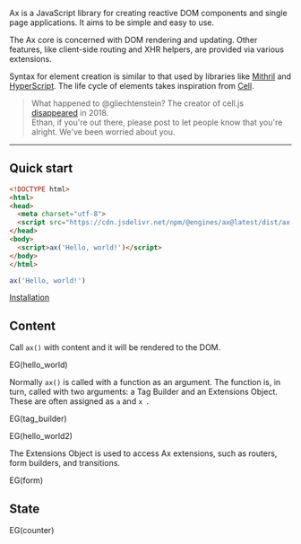 Ax is a JavaScript library for creating reactive DOM components and single page applications. It aims to be simple and easy to use.

The Ax core is concerned with DOM rendering and updating. Other features, like client-side routing and XHR helpers, are provided via various extensions.

Syntax for element creation is similar to that used by libraries like
<a href="https://github.com/MithrilJS/mithril.js" target="mithril">Mithril</a> and
<a href="https://github.com/hyperhype/hyperscript" target="hyperscript">HyperScript</a>. The life cycle of elements takes inspiration from <a href="https://github.com/intercellular/cell" target="cell">Cell</a>.

<i class="fab fa-github"></i>

> What happened to @gliechtenstein?
> The creator of cell.js <a href="https://www.reddit.com/r/RBI/comments/bwv5eo/public_software_developer_just_disappeared_no/" target="ethan">disappeared</a> in 2018.<br>
> Ethan, if you're out there, please post to let people know that you're alright. We've been worried about you.

<hr>

Quick start
-----------

~~~html
<!DOCTYPE html>
<html>
<head>
  <meta charset="utf-8">
  <script src="https://cdn.jsdelivr.net/npm/@engines/ax@latest/dist/ax.js" ></script>
</head>
<body>
  <script>ax('Hello, world!')</script>
</body>
</html>
~~~


```javascript
ax('Hello, world!')
```

<a href="/docs/installation">Installation</a>



Content
-------

Call `ax()` with content and it will be rendered to the DOM.

EG(hello_world)

Normally `ax()` is called with a function as an argument. The function is, in turn, called with two arguments: a Tag Builder and an Extensions Object. These are often assigned as `a` and `x `.



EG(tag_builder)





EG(hello_world2)


The Extensions Object is used to access Ax extensions, such as routers, form builders, and transitions.

EG(form)

State
-----




EG(counter)
